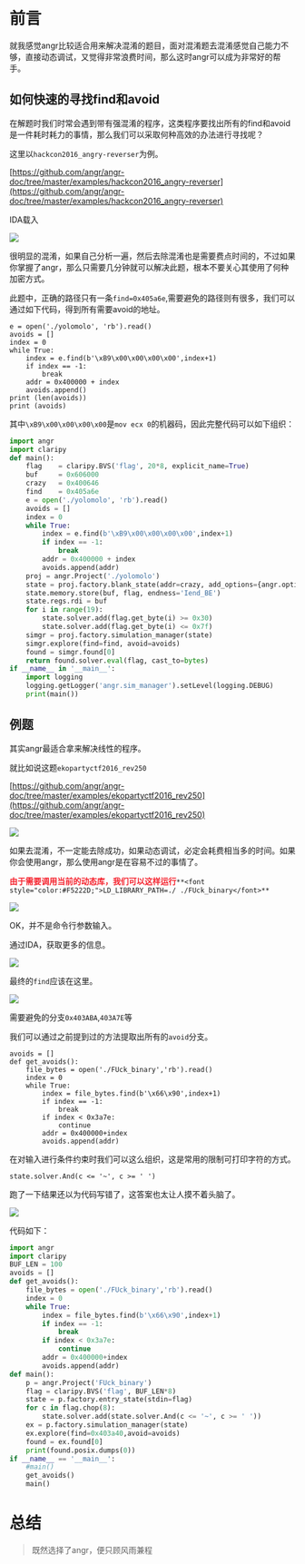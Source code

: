 # 前言
就我感觉angr比较适合用来解决混淆的题目，面对混淆题去混淆感觉自己能力不够，直接动态调试，又觉得非常浪费时间，那么这时angr可以成为非常好的帮手。

## 如何快速的寻找find和avoid
在解题时我们时常会遇到带有强混淆的程序，这类程序要找出所有的find和avoid是一件耗时耗力的事情，那么我们可以采取何种高效的办法进行寻找呢？

这里以`hackcon2016_angry-reverser`为例。

[https://github.com/angr/angr-doc/tree/master/examples/hackcon2016_angry-reverser](https://github.com/angr/angr-doc/tree/master/examples/hackcon2016_angry-reverser)

IDA载入

![](https://cdn.nlark.com/yuque/0/2020/png/574026/1593228982233-2c66aadb-bec3-4de9-b7da-f4b016cd375b.png)

很明显的混淆，如果自己分析一遍，然后去除混淆也是需要费点时间的，不过如果你掌握了angr，那么只需要几分钟就可以解决此题，根本不要关心其使用了何种加密方式。

此题中，正确的路径只有一条`find=0x405a6e`,需要避免的路径则有很多，我们可以通过如下代码，得到所有需要avoid的地址。

```plain
e = open('./yolomolo', 'rb').read()
avoids = []
index = 0
while True:
    index = e.find(b'\xB9\x00\x00\x00\x00',index+1)
    if index == -1:
        break
    addr = 0x400000 + index
    avoids.append()
print (len(avoids))
print (avoids)
```

其中`\xB9\x00\x00\x00\x00`是`mov ecx 0`的机器码，因此完整代码可以如下组织：

```python
import angr
import claripy
def main():
    flag    = claripy.BVS('flag', 20*8, explicit_name=True)
    buf     = 0x606000
    crazy   = 0x400646
    find    = 0x405a6e
    e = open('./yolomolo', 'rb').read()
    avoids = []
    index = 0
    while True:
        index = e.find(b'\xB9\x00\x00\x00\x00',index+1)
        if index == -1:
            break
        addr = 0x400000 + index
        avoids.append(addr)
    proj = angr.Project('./yolomolo')
    state = proj.factory.blank_state(addr=crazy, add_options={angr.options.LAZY_SOLVES})
    state.memory.store(buf, flag, endness='Iend_BE')
    state.regs.rdi = buf
    for i in range(19):
        state.solver.add(flag.get_byte(i) >= 0x30)
        state.solver.add(flag.get_byte(i) <= 0x7f)
    simgr = proj.factory.simulation_manager(state)
    simgr.explore(find=find, avoid=avoids)
    found = simgr.found[0]
    return found.solver.eval(flag, cast_to=bytes)
if __name__ in '__main__':
    import logging
    logging.getLogger('angr.sim_manager').setLevel(logging.DEBUG)
    print(main())
```

## 例题
其实angr最适合拿来解决线性的程序。

就比如说这题`ekopartyctf2016_rev250`

[https://github.com/angr/angr-doc/tree/master/examples/ekopartyctf2016_rev250](https://github.com/angr/angr-doc/tree/master/examples/ekopartyctf2016_rev250)

![](https://cdn.nlark.com/yuque/0/2020/png/574026/1593228982141-f8b88029-cf36-4e4a-b54f-693bea998990.png)

如果去混淆，不一定能去除成功，如果动态调试，必定会耗费相当多的时间。如果你会使用angr，那么使用angr是在容易不过的事情了。

**<font style="color:#F5222D;">由于需要调用当前的动态库，我们可以这样运行</font>**`**<font style="color:#F5222D;">LD_LIBRARY_PATH=./ ./FUck_binary</font>**`

![](https://cdn.nlark.com/yuque/0/2020/png/574026/1593228982153-a627c122-b769-4627-9c53-79eca8f1f3dc.png)

OK，并不是命令行参数输入。

通过IDA，获取更多的信息。

![](https://cdn.nlark.com/yuque/0/2020/png/574026/1593228982137-8ebd0210-bcba-446a-b948-8b90e606bde5.png)

最终的`find`应该在这里。

![](https://cdn.nlark.com/yuque/0/2020/png/574026/1593228982215-61b00a40-c9f7-4560-865c-78a93152bdee.png)

需要避免的分支`0x403ABA`,`403A7E`等

我们可以通过之前提到过的方法提取出所有的`avoid`分支。

```plain
avoids = []
def get_avoids():
    file_bytes = open('./FUck_binary','rb').read()
    index = 0
    while True:
        index = file_bytes.find(b'\x66\x90',index+1)
        if index == -1:
            break
        if index < 0x3a7e:
            continue
        addr = 0x400000+index
        avoids.append(addr)
```

在对输入进行条件约束时我们可以这么组织，这是常用的限制可打印字符的方式。

`state.solver.And(c <= '~', c >= ' ')`

跑了一下结果还以为代码写错了，这答案也太让人摸不着头脑了。

![](https://cdn.nlark.com/yuque/0/2020/png/574026/1593228982192-4dad9c77-f81c-44cf-bbfe-55f90ae27a3f.png)

代码如下：

```python
import angr
import claripy
BUF_LEN = 100
avoids = []
def get_avoids():
    file_bytes = open('./FUck_binary','rb').read()
    index = 0
    while True:
        index = file_bytes.find(b'\x66\x90',index+1)
        if index == -1:
            break
        if index < 0x3a7e:
            continue
        addr = 0x400000+index
        avoids.append(addr)
def main():
    p = angr.Project('FUck_binary')
    flag = claripy.BVS('flag', BUF_LEN*8)
    state = p.factory.entry_state(stdin=flag)
    for c in flag.chop(8):
        state.solver.add(state.solver.And(c <= '~', c >= ' '))
    ex = p.factory.simulation_manager(state)
    ex.explore(find=0x403a40,avoid=avoids)
    found = ex.found[0]
    print(found.posix.dumps(0))
if __name__ == '__main__':
    #main()
    get_avoids()
    main()
```

# 总结
> 既然选择了angr，便只顾风雨兼程
>

